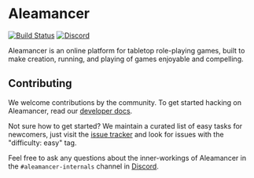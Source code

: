 # Aleamancer

[![Build
Status](https://travis-ci.org/jsonnull/aleamancer.svg?branch=master)](https://travis-ci.org/jsonnull/aleamancer)
[![Discord](https://img.shields.io/badge/discord-%23aleamancer-blue.svg)](https://discord.gg/nA76N9d)

Aleamancer is an online platform for tabletop role-playing games, built to make
creation, running, and playing of games enjoyable and compelling.

## Contributing

We welcome contributions by the community. To get started hacking on
Aleamancer, read our [developer docs](docs/development.md).

Not sure how to get started? We maintain a curated list of easy tasks for
newcomers, just visit the [issue
tracker](https://github.com/jsonnull/aleamancer/issues) and look for issues
with the "difficulty: easy" tag.

Feel free to ask any questions about the inner-workings of Aleamancer in the
`#aleamancer-internals` channel in [Discord](https://discord.gg/nA76N9d).
